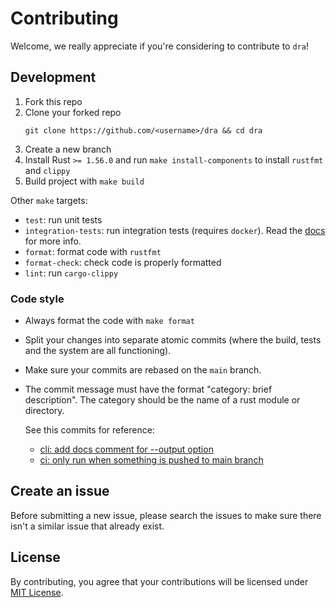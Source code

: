 # Contributing

Welcome, we really appreciate if you're considering to contribute to `dra`!

## Development

1. Fork this repo
2. Clone your forked repo
   ```
   git clone https://github.com/<username>/dra && cd dra
   ```
3. Create a new branch
4. Install Rust `>= 1.56.0` and run `make install-components` to install `rustfmt` and `clippy`
5. Build project with `make build`

Other `make` targets:

- `test`: run unit tests
- `integration-tests`: run integration tests (requires `docker`). Read the [docs](./tests/README.md) for more info.
- `format`: format code with `rustfmt`
- `format-check`: check code is properly formatted
- `lint`:  run `cargo-clippy`

### Code style

- Always format the code with `make format`
- Split your changes into separate atomic commits (where the build, tests and the system are
  all functioning).
- Make sure your commits are rebased on the `main` branch.
- The commit message must have the format "category: brief description". The category should be the name of a rust
  module or directory.

  See this commits for reference:
    - [cli: add docs comment for --output option](https://github.com/devmatteini/dra/commit/8412dd1dcb16df3c489441d39a1774f7a8b2a495)
    - [ci: only run when something is pushed to main branch ](https://github.com/devmatteini/dra/commit/ad598100c73a2c2dd3a8195fb0364fe8b2bdeb35)

## Create an issue

Before submitting a new issue, please search the issues to make sure there isn't a similar issue that already exist.

## License

By contributing, you agree that your contributions will be licensed under [MIT License](LICENSE).
